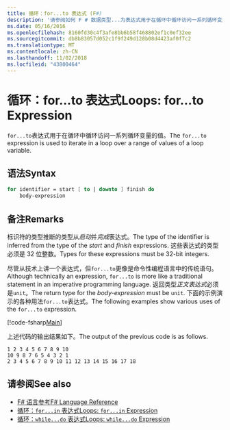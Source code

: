 ```yaml
---
title: 循环：for...to 表达式 (F#)
description: '请参阅如何 F # 数据类型...为表达式用于在循环中循环访问一系列循环变量的值。'
ms.date: 05/16/2016
ms.openlocfilehash: 8160fd30c4f3afe8bb6b58f468802ef1c0ef32ee
ms.sourcegitcommit: db8b83057d052c1f9f249d128b08d4423af0f7c2
ms.translationtype: MT
ms.contentlocale: zh-CN
ms.lasthandoff: 11/02/2018
ms.locfileid: "43800464"
---
```

# <a name="loops-forto-expression"></a><span data-ttu-id="3fa73-103">循环：for...to 表达式</span><span class="sxs-lookup"><span data-stu-id="3fa73-103">Loops: for...to Expression</span></span>

<span data-ttu-id="3fa73-104">`for...to`表达式用于在循环中循环访问一系列循环变量的值。</span><span class="sxs-lookup"><span data-stu-id="3fa73-104">The `for...to` expression is used to iterate in a loop over a range of values of a loop variable.</span></span>

## <a name="syntax"></a><span data-ttu-id="3fa73-105">语法</span><span class="sxs-lookup"><span data-stu-id="3fa73-105">Syntax</span></span>

```fsharp
for identifier = start [ to | downto ] finish do
    body-expression
```

## <a name="remarks"></a><span data-ttu-id="3fa73-106">备注</span><span class="sxs-lookup"><span data-stu-id="3fa73-106">Remarks</span></span>

<span data-ttu-id="3fa73-107">标识符的类型推断的类型从*启动*并*完成*表达式。</span><span class="sxs-lookup"><span data-stu-id="3fa73-107">The type of the identifier is inferred from the type of the *start* and *finish* expressions.</span></span> <span data-ttu-id="3fa73-108">这些表达式的类型必须是 32 位整数。</span><span class="sxs-lookup"><span data-stu-id="3fa73-108">Types for these expressions must be 32-bit integers.</span></span>

<span data-ttu-id="3fa73-109">尽管从技术上讲一个表达式，但`for...to`更像是命令性编程语言中的传统语句。</span><span class="sxs-lookup"><span data-stu-id="3fa73-109">Although technically an expression, `for...to` is more like a traditional statement in an imperative programming language.</span></span> <span data-ttu-id="3fa73-110">返回类型*正文表达式*必须是`unit`。</span><span class="sxs-lookup"><span data-stu-id="3fa73-110">The return type for the *body-expression* must be `unit`.</span></span> <span data-ttu-id="3fa73-111">下面的示例演示的各种用法`for...to`表达式。</span><span class="sxs-lookup"><span data-stu-id="3fa73-111">The following examples show various uses of the `for...to` expression.</span></span>

[!code-fsharp[Main](../../../samples/snippets/fsharp/lang-ref-2/snippet5101.fs)]

<span data-ttu-id="3fa73-112">上述代码的输出结果如下。</span><span class="sxs-lookup"><span data-stu-id="3fa73-112">The output of the previous code is as follows.</span></span>

```
1 2 3 4 5 6 7 8 9 10
10 9 8 7 6 5 4 3 2 1
2 3 4 5 6 7 8 9 10 11 12 13 14 15 16 17 18
```

## <a name="see-also"></a><span data-ttu-id="3fa73-113">请参阅</span><span class="sxs-lookup"><span data-stu-id="3fa73-113">See also</span></span>

- [<span data-ttu-id="3fa73-114">F# 语言参考</span><span class="sxs-lookup"><span data-stu-id="3fa73-114">F# Language Reference</span></span>](index.md)
- [<span data-ttu-id="3fa73-115">循环：`for...in` 表达式</span><span class="sxs-lookup"><span data-stu-id="3fa73-115">Loops: `for...in` Expression</span></span>](loops-for-in-expression.md)
- [<span data-ttu-id="3fa73-116">循环：`while...do` 表达式</span><span class="sxs-lookup"><span data-stu-id="3fa73-116">Loops: `while...do` Expression</span></span>](loops-while-do-expression.md)
